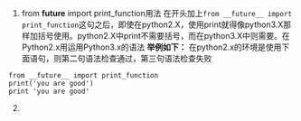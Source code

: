 1. from __future__ import print_function用法
在开头加上`from __future__ import print_function`这句之后，即使在python2.X，使用print就得像python3.X那样加括号使用。python2.X中print不需要括号，而在python3.X中则需要。在Python2.x用运用Python3.x的语法
**举例如下：**
在python2.x的环境是使用下面语句，则第二句语法检查通过，第三句语法检查失败
```python3
from __future__ import print_function
print('you are good')
print 'you are good'
```
2. 